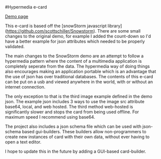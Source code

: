 #Hypermedia e-card

[Demo page](https://kirkins.github.io/Hypermedia-ecard/#)

This e-card is based off the [snowStorm javascript library] (https://github.com/scottschiller/Snowstorm). There are some small changes to the original demo, for example I added the count-down so I'd have a better example for json attributes which needed to be properly validated.

The main changes to the SnowStorm demo are an attempt to follow a hypermedia pattern where the content of a multimedia application is completely seperate from the data. The hypermedia way of doing things also encourages making an application portable which is an advantage that the use of json has over traditional databases. The contents of this e-card can be put on a usb and viewed anywhere in the world, with or without an internet connection.

The only exception to that is the third image example defined in the demo json. The example json includes 3 ways to use the image src attribute base64, local, and web hosted. The third method web-hosted is significantly slower and stops the card from being used offline. For maximum speed I recommend using base64.

The project also includes a json schema file which can be used with json-schema based gui-builders. These builders allow non-programmers to create new instances of card with their own data, without ever having to open a text editor.

I hope to update this in the future by adding a GUI-based card-builder.

